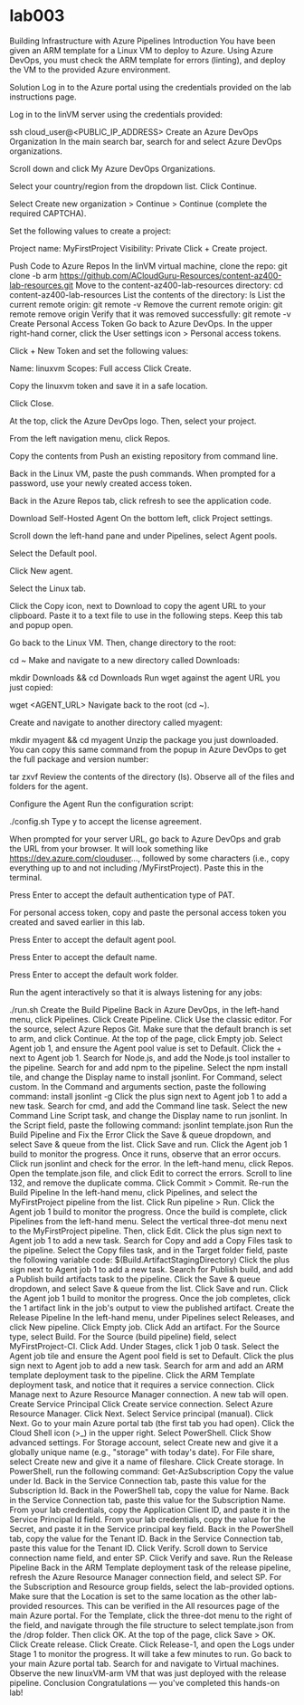 # lab003
Building Infrastructure with Azure Pipelines
Introduction
You have been given an ARM template for a Linux VM to deploy to Azure. Using Azure DevOps, you must check the ARM template for errors (linting), and deploy the VM to the provided Azure environment.

Solution
Log in to the Azure portal using the credentials provided on the lab instructions page.

Log in to the linVM server using the credentials provided:

ssh cloud_user@<PUBLIC_IP_ADDRESS>
Create an Azure DevOps Organization
In the main search bar, search for and select Azure DevOps organizations.

Scroll down and click My Azure DevOps Organizations.

Select your country/region from the dropdown list. Click Continue.

Select Create new organization > Continue > Continue (complete the required CAPTCHA).

Set the following values to create a project:

Project name: MyFirstProject
Visibility: Private
Click + Create project.

Push Code to Azure Repos
In the linVM virtual machine, clone the repo:
git clone -b arm https://github.com/ACloudGuru-Resources/content-az400-lab-resources.git
Move to the content-az400-lab-resources directory:
cd content-az400-lab-resources
List the contents of the directory:
ls
List the current remote origin:
git remote -v
Remove the current remote origin:
git remote remove origin
Verify that it was removed successfully:
git remote -v
Create Personal Access Token
Go back to Azure DevOps. In the upper right-hand corner, click the User settings icon > Personal access tokens.

Click + New Token and set the following values:

Name: linuxvm
Scopes: Full access
Click Create.

Copy the linuxvm token and save it in a safe location.

Click Close.

At the top, click the Azure DevOps logo. Then, select your project.

From the left navigation menu, click Repos.

Copy the contents from Push an existing repository from command line.

Back in the Linux VM, paste the push commands. When prompted for a password, use your newly created access token.

Back in the Azure Repos tab, click refresh to see the application code.

Download Self-Hosted Agent
On the bottom left, click Project settings.

Scroll down the left-hand pane and under Pipelines, select Agent pools.

Select the Default pool.

Click New agent.

Select the Linux tab.

Click the Copy icon, next to Download to copy the agent URL to your clipboard. Paste it to a text file to use in the following steps. Keep this tab and popup open.

Go back to the Linux VM. Then, change directory to the root:

cd ~
Make and navigate to a new directory called Downloads:

mkdir Downloads && cd Downloads
Run wget against the agent URL you just copied:

wget <AGENT_URL>
Navigate back to the root (cd ~).

Create and navigate to another directory called myagent:

mkdir myagent && cd myagent
Unzip the package you just downloaded. You can copy this same command from the popup in Azure DevOps to get the full package and version number:

tar zxvf <PACKAGE>
Review the contents of the directory (ls). Observe all of the files and folders for the agent.

Configure the Agent
Run the configuration script:

./config.sh
Type y to accept the license agreement.

When prompted for your server URL, go back to Azure DevOps and grab the URL from your browser. It will look something like https://dev.azure.com/clouduser..., followed by some characters (i.e., copy everything up to and not including /MyFirstProject). Paste this in the terminal.

Press Enter to accept the default authentication type of PAT.

For personal access token, copy and paste the personal access token you created and saved earlier in this lab.

Press Enter to accept the default agent pool.

Press Enter to accept the default name.

Press Enter to accept the default work folder.

Run the agent interactively so that it is always listening for any jobs:

./run.sh
Create the Build Pipeline
Back in Azure DevOps, in the left-hand menu, click Pipelines.
Click Create Pipeline.
Click Use the classic editor.
For the source, select Azure Repos Git.
Make sure that the default branch is set to arm, and click Continue.
At the top of the page, click Empty job.
Select Agent job 1, and ensure the Agent pool value is set to Default.
Click the + next to Agent job 1.
Search for Node.js, and add the Node.js tool installer to the pipeline.
Search for and add npm to the pipeline.
Select the npm install tile, and change the Display name to install jsonlint.
For Command, select custom.
In the Command and arguments section, paste the following command:
install jsonlint -g
Click the plus sign next to Agent job 1 to add a new task.
Search for cmd, and add the Command line task.
Select the new Command Line Script task, and change the Display name to run jsonlint.
In the Script field, paste the following command:
jsonlint template.json
Run the Build Pipeline and Fix the Error
Click the Save & queue dropdown, and select Save & queue from the list.
Click Save and run.
Click the Agent job 1 build to monitor the progress.
Once it runs, observe that an error occurs. Click run jsonlint and check for the error.
In the left-hand menu, click Repos.
Open the template.json file, and click Edit to correct the errors.
Scroll to line 132, and remove the duplicate comma.
Click Commit > Commit.
Re-run the Build Pipeline
In the left-hand menu, click Pipelines, and select the MyFirstProject pipeline from the list.
Click Run pipeline > Run.
Click the Agent job 1 build to monitor the progress.
Once the build is complete, click Pipelines from the left-hand menu.
Select the vertical three-dot menu next to the MyFirstProject pipeline. Then, click Edit.
Click the plus sign next to Agent job 1 to add a new task.
Search for Copy and add a Copy Files task to the pipeline.
Select the Copy files task, and in the Target folder field, paste the following variable code:
$(Build.ArtifactStagingDirectory)
Click the plus sign next to Agent job 1 to add a new task.
Search for Publish build, and add a Publish build artifacts task to the pipeline.
Click the Save & queue dropdown, and select Save & queue from the list.
Click Save and run.
Click the Agent job 1 build to monitor the progress.
Once the job completes, click the 1 artifact link in the job's output to view the published artifact.
Create the Release Pipeline
In the left-hand menu, under Pipelines select Releases, and click New pipeline.
Click Empty job.
Click Add an artifact.
For the Source type, select Build.
For the Source (build pipeline) field, select MyFirstProject-CI.
Click Add.
Under Stages, click 1 job 0 task.
Select the Agent job tile and ensure the Agent pool field is set to Default.
Click the plus sign next to Agent job to add a new task.
Search for arm and add an ARM template deployment task to the pipeline.
Click the ARM Template deployment task, and notice that it requires a service connection. Click Manage next to Azure Resource Manager connection. A new tab will open.
Create Service Principal
Click Create service connection.
Select Azure Resource Manager.
Click Next.
Select Service principal (manual).
Click Next.
Go to your main Azure portal tab (the first tab you had open). Click the Cloud Shell icon (>_) in the upper right.
Select PowerShell.
Click Show advanced settings.
For Storage account, select Create new and give it a globally unique name (e.g., "storage" with today's date).
For File share, select Create new and give it a name of fileshare.
Click Create storage.
In PowerShell, run the following command:
Get-AzSubscription
Copy the value under Id.
Back in the Service Connection tab, paste this value for the Subscription Id.
Back in the PowerShell tab, copy the value for Name.
Back in the Service Connection tab, paste this value for the Subscription Name.
From your lab credentials, copy the Application Client ID, and paste it in the Service Principal Id field.
From your lab credentials, copy the value for the Secret, and paste it in the Service principal key field.
Back in the PowerShell tab, copy the value for the Tenant ID.
Back in the Service Connection tab, paste this value for the Tenant ID.
Click Verify.
Scroll down to Service connection name field, and enter SP.
Click Verify and save.
Run the Release Pipeline
Back in the ARM Template deployment task of the release pipeline, refresh the Azure Resource Manager connection field, and select SP.
For the Subscription and Resource group fields, select the lab-provided options.
Make sure that the Location is set to the same location as the other lab-provided resources. This can be verified in the All resources page of the main Azure portal.
For the Template, click the three-dot menu to the right of the field, and navigate through the file structure to select template.json from the /drop folder. Then click OK.
At the top of the page, click Save > OK.
Click Create release.
Click Create.
Click Release-1, and open the Logs under Stage 1 to monitor the progress. It will take a few minutes to run.
Go back to your main Azure portal tab.
Search for and navigate to Virtual machines.
Observe the new linuxVM-arm VM that was just deployed with the release pipeline.
Conclusion
Congratulations — you've completed this hands-on lab!
